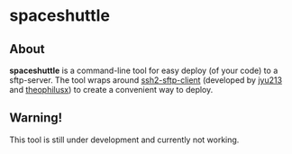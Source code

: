 # spaceshuttle

## About

**spaceshuttle** is a command-line tool for easy deploy (of your code) to a sftp-server. The tool wraps around [ssh2-sftp-client](https://www.npmjs.com/package/ssh2-sftp-client) (developed by [jyu213](https://www.npmjs.com/~jyu213) and [theophilusx](https://www.npmjs.com/~theophilusx)) to create a convenient way to deploy.

## Warning!

This tool is still under development and currently not working.